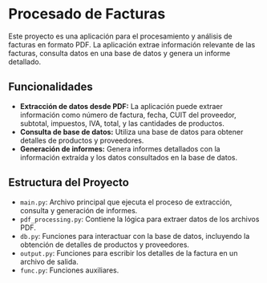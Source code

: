 # Procesado de Facturas

Este proyecto es una aplicación para el procesamiento y análisis de facturas en formato PDF. La aplicación extrae información relevante de las facturas, consulta datos en una base de datos y genera un informe detallado. 

## Funcionalidades

- **Extracción de datos desde PDF:** La aplicación puede extraer información como número de factura, fecha, CUIT del proveedor, subtotal, impuestos, IVA, total, y las cantidades de productos.
- **Consulta de base de datos:** Utiliza una base de datos para obtener detalles de productos y proveedores.
- **Generación de informes:** Genera informes detallados con la información extraída y los datos consultados en la base de datos.

## Estructura del Proyecto

- `main.py`: Archivo principal que ejecuta el proceso de extracción, consulta y generación de informes.
- `pdf_processing.py`: Contiene la lógica para extraer datos de los archivos PDF.
- `db.py`: Funciones para interactuar con la base de datos, incluyendo la obtención de detalles de productos y proveedores.
- `output.py`: Funciones para escribir los detalles de la factura en un archivo de salida.
- `func.py`: Funciones auxiliares.

